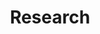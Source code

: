 ---
layout: research
title: Research
show_sidebar: false
hide_footer: false
hero_height: is-small
permalink: /research/project/
# gallery: research
images_data: research_project
---